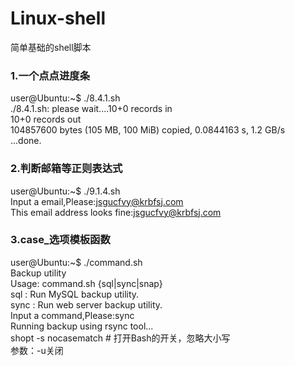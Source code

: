 # Linux-shell
简单基础的shell脚本

### 1.一个点点进度条
user@Ubuntu:~$ ./8.4.1.sh <br/>
./8.4.1.sh: please wait....10+0 records in<br/>
10+0 records out<br/>
104857600 bytes (105 MB, 100 MiB) copied, 0.0844163 s, 1.2 GB/s<br/>
...done.<br/>
### 2.判断邮箱等正则表达式
user@Ubuntu:~$ ./9.1.4.sh <br/>
Input a email,Please:jsgucfvy@krbfsj.com<br/>
This email address looks fine:jsgucfvy@krbfsj.com<br/>
### 3.case_选项模板函数
user@Ubuntu:~$ ./command.sh<br/>
Backup utility<br/>
Usage: command.sh {sql|sync|snap}<br/>
    sql : Run MySQL backup utility.<br/>
    sync : Run web server backup utility.<br/>
Input a command,Please:sync<br/>
Running backup using rsync tool...<br/>
shopt -s nocasematch   # 打开Bash的开关，忽略大小写<br/>
参数：-u关闭<br/>


